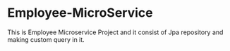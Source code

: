# Employee-MicroService
This is Employee Microservice Project and it consist of Jpa repository and making custom query in it.
